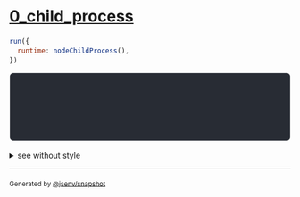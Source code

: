 # [0_child_process](../../js_assertion_error_node.test.mjs#L21)

```js
run({
  runtime: nodeChildProcess(),
})
```

![img](reject.svg)

<details>
  <summary>see without style</summary>

```console
AssertionError: actual and expect are different

actual: "foo"
expect: "bar"
  at base/client/main.mjs:3:1
  at async executeUsingDynamicImport (@jsenv/core/packages/related/test/src/runtime_node/execute_using_dynamic_import.js:71:23)
  at async @jsenv/core/packages/related/test/src/runtime_node/node_child_process_controlled.mjs:122:21
```

</details>


---

<sub>
  Generated by <a href="https://github.com/jsenv/core/tree/main/packages/tooling/snapshot">@jsenv/snapshot</a>
</sub>

